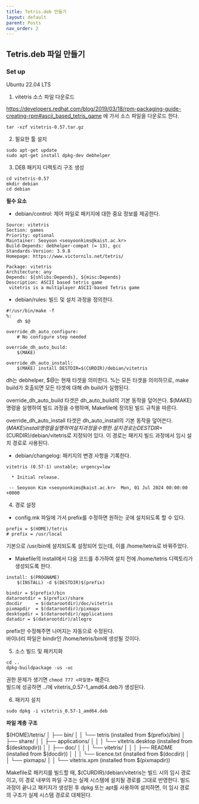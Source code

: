 ```yaml
---
title: Tetris.deb 만들기
layout: default
parent: Posts
nav_order: 2
---
```


## Tetris.deb 파일 만들기

### Set up  

Ubuntu 22.04 LTS

1. vitetris 소스 파일 다운로드  

https://developers.redhat.com/blog/2019/03/18/rpm-packaging-guide-creating-rpm#ascii_based_tetris_game 에 가서 소스 파일을 다운로드 한다.

```
tar -xzf vitetris-0.57.tar.gz
```


2. 필요한 툴 설치  

```
sudo apt-get update
sudo apt-get install dpkg-dev debhelper
```


3. DEB 패키지 디렉토리 구조 생성  

```
cd vitetris-0.57
mkdir debian
cd debian
```


**필수 요소**   
- debian/control: 제어 파일로 패키지에 대한 중요 정보를 제공한다.  

```
Source: vitetris
Section: games
Priority: optional
Maintainer: Seoyoon <seoyoonkims@kaist.ac.kr>
Build-Depends: debhelper-compat (= 13), gcc
Standards-Version: 3.9.8
Homepage: https://www.victornils.net/tetris/

Package: vitetris
Architecture: any
Depends: ${shlibs:Depends}, ${misc:Depends}
Description: ASCII based tetris game
 vitetris is a multiplayer ASCII-based Tetris game
```

- debian/rules: 빌드 및 설치 과정을 정의한다.  

```
#!/usr/bin/make -f
%:
	dh $@

override_dh_auto_configure:
	# No configure step needed

override_dh_auto_build:
	$(MAKE)

override_dh_auto_install:
	$(MAKE) install DESTDIR=$(CURDIR)/debian/vitetris
```

dh는 debhelper, $@는 현재 타겟을 의미한다. %는 모든 타겟을 의미하므로, make build가 호출되면 모든 타겟에 대해 dh build가 실행된다.  

override_dh_auto_build 타겟은 dh_auto_build의 기본 동작을 덮어쓴다. $(MAKE) 명령을 실행하여 빌드 과정을 수행하며, Makefile에 정의된 빌드 규칙을 따른다.  

override_dh_auto_install 타겟은 dh_auto_install의 기본 동작을 덮어쓴다. $(MAKE) install 명령을 실행하여 설치 과정을 수행한. 설치 경로는 DESTDIR=$(CURDIR)/debian/vitetris로 지정되어 있다. 이 경로는 패키지 빌드 과정에서 임시 설치 경로로 사용된다.  


- debian/changelog: 패키지의 변경 사항을 기록한다.    

```
vitetris (0.57-1) unstable; urgency=low

  * Initial release.

 -- Seoyoon Kim <seoyoonkims@kaist.ac.kr>  Mon, 01 Jul 2024 00:00:00 +0000
 ```

4. 경로 설정  

- config.mk 파일에 가서 prefix를 수정하면 원하는 곳에 설치되도록 할 수 있다.  

```
prefix = $(HOME)/tetris
# prefix = /usr/local
```
기본으로 /usr/bin에 설치되도록 설정되어 있는데, 이를 /home/tetris로 바꿔주었다.  


- Makefile의 install에서 다음 코드를 추가하여 설치 전에 /home/tetris 디렉토리가 생성되도록 한다.

```
install: $(PROGNAME)
	$(INSTALL) -d $(DESTDIR)$(prefix)
```

```
bindir = $(prefix)/bin
datarootdir = $(prefix)/share
docdir     = $(datarootdir)/doc/vitetris
pixmapdir  = $(datarootdir)/pixmaps
desktopdir = $(datarootdir)/applications
datadir = $(datarootdir)/allegro
```

prefix만 수정해주면 나머지는 자동으로 수정된다.  
바이너리 파일은 bindir인 /home/tetris/bin에 생성될 것이다.  



5. 소스 빌드 및 패키지화  

```
cd ..
dpkg-buildpackage -us -uc
```

권한 문제가 생기면 ```chmod 777 <파일명>``` 해준다.  
빌드에 성공하면 ../에 vitetris_0.57-1_amd64.deb가 생성된다.  


6. 패키지 설치  

```
sudo dpkg -i vitetris_0.57-1_amd64.deb
```


**파일 계층 구조**  

$(HOME)/tetris/
│   ├── bin/
│   │   └── tetris               (installed from $(prefix)/bin)
│   ├── share/
│   │   ├── applications/
│   │   │   └── vitetris.desktop  (installed from $(desktopdir))
│   │   ├── doc/
│   │   │   └── vitetris/
│   │   │       ├── README        (installed from $(docdir))
│   │   │       └── licence.txt   (installed from $(docdir))
│   │   └── pixmaps/
│   │       └── vitetris.xpm      (installed from $(pixmapdir))


Makefile로 패키지를 빌드할 때, $(CURDIR)/debian/vitetris는 빌드 시의 임시 경로이고, 이 경로 내부의 파일 구조는 실제 시스템에 설치될 경로를 그대로 반영한다. 빌드 과정이 끝나고 패키지가 생성된 후 dpkg 또는 apt를 사용하여 설치하면, 이 임시 경로의 구조가 실제 시스템 경로로 대체된다.  